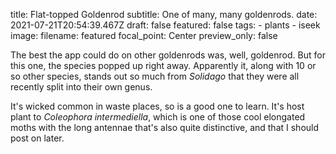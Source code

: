 title: Flat-topped Goldenrod
subtitle: One of many, many goldenrods.
date: 2021-07-21T20:54:39.467Z
draft: false
featured: false
tags:
    - plants
    - iseek
image:
  filename: featured
  focal_point: Center
  preview_only: false

The best the app could do on other goldenrods was, well, goldenrod. But for this one, the species popped up right away. Apparently it, along with 10 or so other species, stands out so much from *Solidago* that they were all recently split into their own genus.

It's wicked common in waste places, so is a good one to learn. It's host plant to *Coleophora intermediella*, which is one of those cool elongated moths with the long antennae that's also quite distinctive, and that I should post on later.
